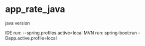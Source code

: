 # app_rate_java
java version

IDE run: --spring.profiles.active=local
MVN run: spring-boot:run -Dapp.active.profile=local

